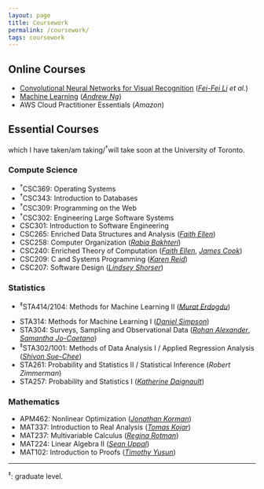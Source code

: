 ```yaml
---
layout: page
title: Coursework
permalink: /coursework/
tags: coursework 
---
```


<style>
    ul {
      margin-bottom: 0;
    }
</style>


## Online Courses

- [Convolutional Neural Networks for Visual Recognition](http://cs231n.stanford.edu/) ([*Fei-Fei Li*](https://profiles.stanford.edu/fei-fei-li) *et al.*)
- [Machine Learning](http://cs229.stanford.edu/) ([*Andrew Ng*](https://www.andrewng.org/))
- AWS Cloud Practitioner Essentials (*Amazon*)

## Essential Courses

which I have taken/am taking/<sup>†</sup>will take soon at the University of Toronto.


### Compute Science

- <sup>†</sup>CSC369: Operating Systems
- <sup>†</sup>CSC343: Introduction to Databases
- <sup>†</sup>CSC309: Programming on the Web
- <sup>†</sup>CSC302: Engineering Large Software Systems
- CSC301: Introduction to Software Engineering
- CSC265: Enriched Data Structures and Analysis ([*Faith Ellen*](http://www.cs.toronto.edu/~faith/))
	<!-- - The most difficult course I've ever taken. Advanced data structures (e.g. leaf-oriented non-blocking binary search trees) are covered with in-depth details. Topics include randomized algorithms, amortized analysis, heaps, graph representations, and minimum spanning trees. -->
- CSC258: Computer Organization ([*Rabia Bakhteri*](http://www.cs.toronto.edu/~rbakhteri/))
- CSC240: Enriched Theory of Computation ([*Faith Ellen*](http://www.cs.toronto.edu/~faith/), [*James Cook*](http://www.falsifian.org/))
- CSC209: C and Systems Programming ([*Karen Reid*](https://www.cs.toronto.edu/~reid/))
- CSC207: Software Design ([*Lindsey Shorser*](http://www.math.toronto.edu/cms/people/faculty/shorser-lindsey/))

### Statistics

- <sup>‡</sup>STA414/2104: Methods for Machine Learning II ([*Murat Erdogdu*](http://www.cs.toronto.edu/~erdogdu/))
	<!-- - Topics include naive Bayes, stochastic variational inference, Marko chain Monte Carlo, and GANs. -->
<!-- - <sup>†</sup>STA355: Theory of Statistical Practice ([*Keith Knight*](http://www.utstat.utoronto.ca/keith/home.html)) -->
- STA314: Methods for Machine Learning I ([*Daniel Simpson*](https://dpsimpson.github.io/))
- STA304: Surveys, Sampling and Observational Data ([*Rohan Alexander*](https://rohanalexander.com), [*Samantha Jo-Caetano*](https://www.statistics.utoronto.ca/people/directories/all-faculty/samantha-jo-caetano))
- <sup>‡</sup>STA302/1001: Methods of Data Analysis I / Applied Regression Analysis ([*Shivon Sue-Chee*](https://www.statistics.utoronto.ca/people/directories/all-faculty/shivon-sue-chee))
- STA261: Probability and Statistics II / Statistical Inference (*Robert Zimmerman*)
- STA257: Probability and Statistics I ([*Katherine Daignault*](https://www.statistics.utoronto.ca/people/directories/all-faculty/katherine-daignault))

### Mathematics
- APM462: Nonlinear Optimization ([*Jonathan Korman*](https://www.math.toronto.edu/jkorman/))
- MAT337: Introduction to Real Analysis ([*Tomas Kojar*](https://www.math.toronto.edu/cms/people/students/graduate/kojar-tomas/))
- MAT237: Multivariable Calculus ([*Regina Rotman*](http://www.math.toronto.edu/rina/))
- MAT224: Linear Algebra II ([*Sean Uppal*](http://www.math.utoronto.ca/cms/people/faculty/uppal-sean2/))
- MAT102: Introduction to Proofs ([*Timothy Yusun*](https://tjyusun.com/))

---


<sup>‡</sup>: graduate level.
